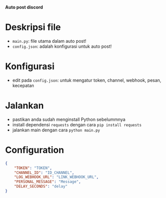 **Auto post discord**

# Deskripsi file
- `main.py`: file utama dalam auto post!
- `config.json`: adalah konfigurasi untuk auto post!

# Konfigurasi
- edit pada `config.json`: untuk mengatur token, channel, webhook, pesan, kecepatan

# Jalankan
- pastikan anda sudah menginstall Python sebelummnya
- install dependensi `requests` dengan cara `pip install requests`
- jalankan main dengan cara `python main.py`

# Configuration
```json
{
    "TOKEN": "TOKEN",
    "CHANNEL_ID": "ID_CHANNEL",
    "LOG_WEBHOOK_URL": "LINK_WEBHOOK_URL",
    "PERSONAL_MESSAGE": "Message",
    "DELAY_SECONDS": "delay"
}
```
